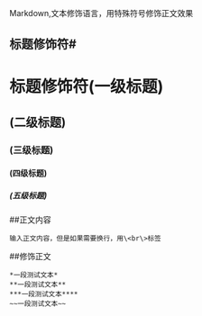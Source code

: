 Markdown,文本修饰语言，用特殊符号修饰正文效果<br>

## 标题修饰符\#

# 	标题修饰符(一级标题)
##	(二级标题)
###	(三级标题)	
####	(四级标题)
#####	(五级标题)

##正文内容

	输入正文内容，但是如果需要换行，用\<br\>标签


##修饰正文
	
	*一段测试文本*
	**一段测试文本**
	***一段测试文本****
	~~一段测试文本~~
	

